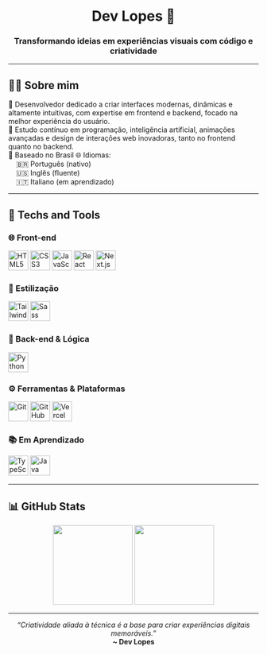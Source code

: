 <h1 align="center">Dev Lopes 🚀</h1>
<h3 align="center">Transformando ideias em experiências visuais com código e criatividade</h3>

---

## 👨‍💻 Sobre mim

🎯 Desenvolvedor dedicado a criar interfaces modernas, dinâmicas e altamente intuitivas, com expertise em frontend e backend, focado na melhor experiência do usuário.
<br>
🧠 Estudo contínuo em programação, inteligência artificial, animações avançadas e design de interações web inovadoras, tanto no frontend quanto no backend.  
📍 Baseado no Brasil
🌐 Idiomas:  
&nbsp;&nbsp;&nbsp;&nbsp;🇧🇷 Português (nativo)  
&nbsp;&nbsp;&nbsp;&nbsp;🇺🇸 Inglês (fluente)  
&nbsp;&nbsp;&nbsp;&nbsp;🇮🇹 Italiano (em aprendizado)

---

## 🚀 Techs and Tools

### 🌐 Front-end
<div align="left">
  <img src="https://cdn.jsdelivr.net/gh/devicons/devicon/icons/html5/html5-original.svg" height="40" alt="HTML5" />
  <img src="https://cdn.jsdelivr.net/gh/devicons/devicon/icons/css3/css3-original.svg" height="40" alt="CSS3" />
  <img src="https://cdn.jsdelivr.net/gh/devicons/devicon/icons/javascript/javascript-original.svg" height="40" alt="JavaScript" />
  <img src="https://cdn.jsdelivr.net/gh/devicons/devicon/icons/react/react-original.svg" height="40" alt="React" />
  <img src="https://cdn.jsdelivr.net/gh/devicons/devicon/icons/nextjs/nextjs-original.svg" height="40" alt="Next.js" />
</div>

### 🎨 Estilização
<div align="left">
  <img src="https://cdn.jsdelivr.net/gh/devicons/devicon/icons/tailwindcss/tailwindcss-plain.svg" height="40" alt="TailwindCSS" />
  <img src="https://cdn.jsdelivr.net/gh/devicons/devicon/icons/sass/sass-original.svg" height="40" alt="Sass" />
</div>

### 🧠 Back-end & Lógica
<div align="left">
  <img src="https://cdn.jsdelivr.net/gh/devicons/devicon/icons/python/python-original.svg" height="40" alt="Python" />
</div>

### ⚙️ Ferramentas & Plataformas
<div align="left">
  <img src="https://cdn.jsdelivr.net/gh/devicons/devicon/icons/git/git-original.svg" height="40" alt="Git" />
  <img src="https://cdn.jsdelivr.net/gh/devicons/devicon/icons/github/github-original.svg" height="40" alt="GitHub" />
  <img src="https://cdn.jsdelivr.net/gh/devicons/devicon/icons/vercel/vercel-original.svg" height="40" alt="Vercel" />
</div>

### 📚 Em Aprendizado
<div align="left">
  <img src="https://cdn.jsdelivr.net/gh/devicons/devicon/icons/typescript/typescript-original.svg" height="40" alt="TypeScript" />
  <img src="https://cdn.jsdelivr.net/gh/devicons/devicon/icons/java/java-original.svg" height="40" alt="Java" />
</div>

---

## 📊 GitHub Stats

<div align="center">
  <img height="160em" src="https://github-readme-stats.vercel.app/api?username=franciscolopesdev&show_icons=true&theme=radical" />
  <img height="160em" src="https://github-readme-stats.vercel.app/api/top-langs/?username=franciscolopesdev&layout=compact&theme=radical" />
</div>

---


<p align="center">
  <i>“Criatividade aliada à técnica é a base para criar experiências digitais memoráveis.”</i><br/>
  <b>~ Dev Lopes</b>
</p>
